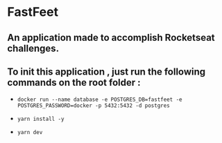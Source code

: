 # FastFeet

## An application made to accomplish Rocketseat challenges.

## To init this application , just run the following commands on the root folder :
- `docker run --name database -e POSTGRES_DB=fastfeet -e POSTGRES_PASSWORD=docker -p 5432:5432 -d postgres`

- `yarn install -y`

- `yarn dev`


